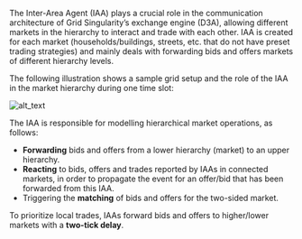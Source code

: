 The Inter-Area Agent (IAA) plays a crucial role in the communication architecture of Grid Singularity’s exchange engine (D3A), allowing different markets in the hierarchy to interact and trade with each other. IAA is created for each market (households/buildings, streets, etc. that do not have preset trading strategies) and mainly deals with forwarding bids and offers  markets of different hierarchy levels. 

The following illustration shows a sample grid setup and the role of the IAA in the market hierarchy during one time slot:

![alt_text](images/image1.png "image_tooltip")

The IAA is responsible for modelling hierarchical market operations, as follows:

*   **Forwarding** bids and offers from a lower hierarchy (market) to an upper hierarchy.
*   **Reacting** to bids, offers and trades reported by IAAs in connected markets, in order to propagate the event for an offer/bid that has been forwarded from this IAA.
*   Triggering the **matching** of bids and offers for the two-sided market.

To prioritize local trades, IAAs forward bids and offers to higher/lower markets with a **two-tick delay**. 

